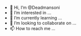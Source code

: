 - 👋 Hi, I’m @Deadmansoni
- 👀 I’m interested in ...
- 🌱 I’m currently learning ...
- 💞️ I’m looking to collaborate on ...
- 📫 How to reach me ...

<!---
Deadmansoni/Deadmansoni is a ✨ special ✨ repository because its `README.md` (this file) appears on your GitHub profile.
You can click the Preview link to take a look at your changes.
--->
